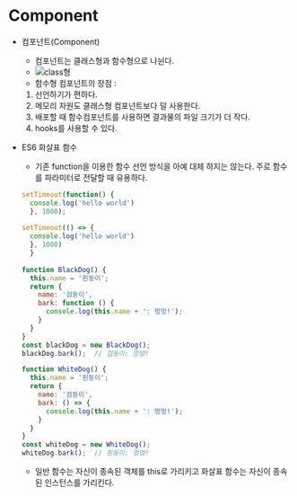 # Component

- 컴포넌트(Component)
  - 컴포넌트는 클래스형과 함수형으로 나뉜다. 
  -  ![class형](https://user-images.githubusercontent.com/101798682/180653289-c59cd5a5-bf11-4884-befa-99b3cd390219.png)
  -  함수형 컴포넌트의 장점 :
    1. 선언하기가 편하다.
    2. 메모리 자원도 클래스형 컴포넌트보다 덜 사용한다.
    3. 배포할 때 함수컴포넌트를 사용하면 결과물의 파일 크기가 더 작다.
    4. hooks를 사용할 수 있다.

- ES6 화살표 함수
  - 기존 function을 이용한 함수 선언 방식을 아예 대체 하지는 않는다. 주로 함수를 파라미터로 전달할 때 유용하다.
  ```javaScript
  setTimeout(function() {
    console.log('hello world')
    }, 1000);
    
  setTimeout(() => {
    console.log('hello world')
    }, 1000)
    }
    
  function BlackDog() {
    this.name = '흰둥이';
    return {
      name: '검둥이',
      bark: function () {
        console.log(this.name + ': 멍멍!');
      }
    }
  }
  const blackDog = new BlackDog();
  blackDog.bark();  // 검둥이: 멍멍!
  
  function WhiteDog() {
    this.name = '흰둥이';
    return {
      name: '검둥이',
      bark: () => {
        console.log(this.name + ': 멍멍!');
      }
    }
  }
  const whiteDog = new WhiteDog();
  whiteDog.bark();  // 흰둥이: 멍멍!
  ```
  - 일반 함수는 자신이 종속된 객체를 this로 가리키고 화살표 함수는 자신이 종속된 인스턴스를 가리킨다. 








